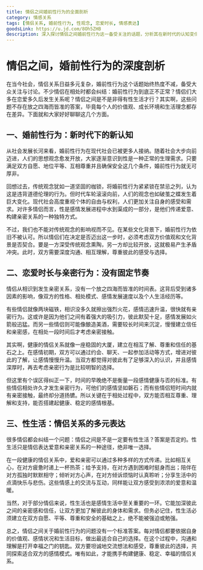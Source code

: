 ```yaml
---
title: 情侣之间婚前性行为的全面剖析
category: 情感关系
tags: [情侣关系, 婚前性行为, 性观念, 恋爱时长, 情感表达]
goodsLink: https://u.jd.com/8Oh5ZHB
description: 深入探讨情侣之间婚前性行为这一备受关注的话题，分析其在新时代的认知变化，阐述恋爱时长与亲密行为的关系，以及性生活并非情侣关系的唯一表达方式，为情侣们提供关于此问题的思考方向和决策依据。
---
```


# 情侣之间，婚前性行为的深度剖析

在当今社会，情侣关系日益多元复杂，婚前性行为这个话题始终热度不减，备受大众关注与讨论。不少情侣在相处时都会纠结：婚前性行为到底正不正常？情侣们大多在恋爱多久后发生关系呢？情侣之间是不是非得有性生活才行？其实啊，这些问题不存在放之四海而皆准的答案，毕竟每个人的价值观、成长环境和生活理念都存在差异。下面就和大家好好聊聊这几个方面。

## 一、婚前性行为：新时代下的新认知

从社会发展长河来看，婚前性行为在现代社会已被更多人接纳。随着社会大步向前迈进，人们的思想观念愈发开放，大家逐渐意识到性是一种正常的生理需求。只要满足双方自愿、地位平等、互相尊重并且确保安全这几个条件，婚前性行为就无可厚非。

回想过去，传统观念犹如一道坚固的枷锁，将婚前性行为紧紧锁在禁忌之列，认为这是违背道德伦理的行为。但时代车轮滚滚向前，人们的观念也如破茧之蝶发生着巨大变化。现代社会高度重视个体的自由与权利，人们更加关注自身的感受和需求。对许多情侣而言，性是感情发展进程中水到渠成的一部分，是他们传递爱意、构建亲密关系的一种独特方式。

不过，我们也不能对传统观念的影响视而不见。在某些文化背景下，婚前性行为依旧不被认可。所以情侣们在决定是否迈出这一步时，必须考虑双方价值观和文化背景是否契合。要是一方深受传统观念熏陶，另一方却比较开放，这就极易产生矛盾冲突。此时，双方需要深度沟通、相互理解，尊重彼此的感受与选择。

## 二、恋爱时长与亲密行为：没有固定节奏

情侣从相识到发生亲密关系，没有一个放之四海而皆准的时间表。这背后受到诸多因素的影响，像双方的性格、相处模式、感情发展速度以及个人生活经历等。

有些情侣就像两块磁铁，相识没多久就擦出强烈火花，感情迅速升温，很快就有亲密行为。这或许是因为他们之间有着强大的吸引力，彼此默契十足，感情发展如火箭般迅猛。而另一些情侣则可能像酿造美酒，需要较长时间来沉淀，慢慢建立信任和亲密感，在相处一段时间后才考虑亲密接触。

其实啊，健康的情侣关系就像一座稳固的大厦，建立在相互了解、尊重和信任的基石之上。在感情初期，双方可以通过约会、聊天、一起参加活动等方式，增进对彼此的了解，让感情慢慢升温。当双方都觉得对彼此有了足够深入的认识，并且感情深厚时，再去考虑亲密行为是比较明智的选择。

但这里有个误区得纠正一下，时间的早晚绝不是衡量一段感情健康与否的标准。有些情侣相处许久才发生亲密行为，可他们的感情坚如磐石；而有些情侣短时间内就有亲密接触，最终却分道扬镳。所以关键在于相处过程中，双方能否相互尊重、理解和支持，能否搭建起健康、稳定的感情根基。

## 三、性生活：情侣关系的多元表达

很多情侣都会纠结一个问题：情侣之间是不是一定要有性生活？答案是否定的。性生活只是情侣表达爱意和亲密关系的一种途径，绝非唯一选择。

在一段健康的情侣关系中，爱和亲密可以通过多种多样的方式传递。比如相互关心，在对方疲惫时递上一杯热茶；给予支持，在对方遇到困难时挺身而出；陪伴在对方孤独时默默相守；倾听对方心声，在对方倾诉烦恼时认真聆听；分享生活中的点滴快乐与悲伤。这些情感上的交流与互动，同样能让双方感受到浓浓的爱意和温暖。

当然，对于部分情侣来说，性生活也是感情生活中至关重要的一环。它能加深彼此之间的亲密感和信任，让双方更加了解彼此的身体和需求。但务必记住，性生活必须建立在双方自愿、平等、尊重和安全的基础之上，绝不能被强迫或勉强。

总之，情侣之间关于婚前性行为的问题没有一个标准答案。每对情侣都要依据自身的价值观、感情状况和生活目标，做出最适合自己的选择。在这个过程中，沟通和理解是打开幸福之门的钥匙。双方要坦诚地交流想法和感受，尊重彼此的选择，共同探索适合双方的感情模式。唯有如此，才能携手构建健康、稳定、幸福的情侣关系。